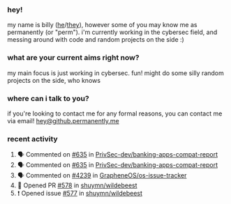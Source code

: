 ### hey!
my name is billy ([he](https://en.pronouns.page/he/him)/[they](https://en.pronouns.page/they/them)), however some of you may know me as permanently (or "perm"). i'm currently working in the cybersec field, and messing around with code and random projects on the side :)

### what are your current aims right now?
my main focus is just working in cybersec. fun!
might do some silly random projects on the side, who knows

### where can i talk to you?
if you're looking to contact me for any formal reasons, you can contact me via email! [hey@github.permanently.me](mailto:hey@github.permanently.me)

### recent activity
<!--START_SECTION:activity-->
1. 🗣 Commented on [#635](https://github.com/PrivSec-dev/banking-apps-compat-report/issues/635#issuecomment-3094734642) in [PrivSec-dev/banking-apps-compat-report](https://github.com/PrivSec-dev/banking-apps-compat-report)
2. 🗣 Commented on [#635](https://github.com/PrivSec-dev/banking-apps-compat-report/issues/635#issuecomment-3045955512) in [PrivSec-dev/banking-apps-compat-report](https://github.com/PrivSec-dev/banking-apps-compat-report)
3. 🗣 Commented on [#4239](https://github.com/GrapheneOS/os-issue-tracker/issues/4239#issuecomment-3033401881) in [GrapheneOS/os-issue-tracker](https://github.com/GrapheneOS/os-issue-tracker)
4. 💪 Opened PR [#578](https://github.com/shuymn/wildebeest/pull/578) in [shuymn/wildebeest](https://github.com/shuymn/wildebeest)
5. ❗ Opened issue [#577](https://github.com/shuymn/wildebeest/issues/577) in [shuymn/wildebeest](https://github.com/shuymn/wildebeest)
<!--END_SECTION:activity-->
